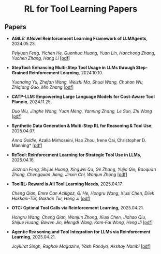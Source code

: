 <div style="text-align: center;">
    <h1> RL for Tool Learning Papers </h1>
</div>

## Papers

- **AGILE: ANovel Reinforcement Learning Framework of LLMAgents**, 2024.05.23.

  *Peiyuan Feng, Yichen He, Guanhua Huang, Yuan Lin, Hanchong Zhang, Yuchen Zhang, Hang Li* [[pdf](https://arxiv.org/abs/2405.14751)]
  
- **StepTool: Enhancing Multi-Step Tool Usage in LLMs through Step-Grained Reinforcement Learning**, 2024.10.10.

  *Yuanqing Yu, Zhefan Wang, Weizhi Ma, Shuai Wang, Chuhan Wu, Zhiqiang Guo, Min Zhang* [[pdf](https://arxiv.org/abs/2410.07745)]

- **CATP-LLM: Empowering Large Language Models for Cost-Aware Tool Plannin**, 2024.11.25.

  *Duo Wu, Jinghe Wang, Yuan Meng, Yanning Zhang, Le Sun, Zhi Wang* [[pdf](https://arxiv.org/abs/2411.16313)]

- **Synthetic Data Generation & Multi-Step RL for Reasoning & Tool Use**, 2025.04.07.

  *Anna Goldie*, Azalia Mirhoseini, Hao Zhou, Irene Cai, Christopher D. Manning* [[pdf](https://arxiv.org/abs/2504.04736)]
 
- **ReTool: Reinforcement Learning for Strategic Tool Use in LLMs**, 2025.04.16.

  *Jiazhan Feng, Shijue Huang, Xingwei Qu, Ge Zhang, Yujia Qin, Baoquan Zhong, Chengquan Jiang, Jinxin Chi, Wanjun Zhong* [[pdf](https://arxiv.org/abs/2504.11536)]

- **ToolRL: Reward is All Tool Learning Needs**, 2025.04.17.

  *Cheng Qian, Emre Can Acikgoz, Qi He, Hongru Wang, Xiusi Chen, Dilek Hakkani-Tür, Gokhan Tur, Heng Ji* [[pdf](https://arxiv.org/abs/2504.13958)]

- **OTC: Optimal Tool Calls via Reinforcement Learning**, 2025.04.21.

  *Hongru Wang, Cheng Qian, Wanjun Zhong, Xiusi Chen, Jiahao Qiu, Shijue Huang, Bowen Jin, Mengdi Wang, Kam-Fai Wong, Heng Ji* [[pdf](https://arxiv.org/abs/2504.14870)]
  
- **Agentic Reasoning and Tool Integration for LLMs via Reinforcement Learning**, 2025.04.21.

  *Joykirat Singh, Raghav Magazine, Yash Pandya, Akshay Nambi* [[pdf](https://arxiv.org/abs/2505.01441)]



  


